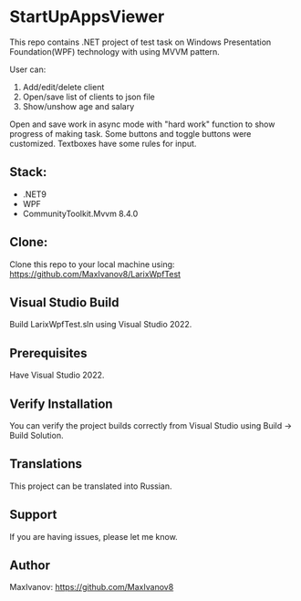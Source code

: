 # StartUpAppsViewer
This repo contains .NET project of test task on Windows Presentation Foundation(WPF) technology with using MVVM pattern. 

User can:
1. Add/edit/delete client
2. Open/save list of clients to json file
3. Show/unshow age and salary

Open and save work in async mode with "hard work" function to show progress of making task. Some buttons and toggle buttons were customized. Textboxes have some rules for input.

## Stack:
- .NET9
- WPF
- CommunityToolkit.Mvvm 8.4.0

## Clone:

Clone this repo to your local machine using: https://github.com/MaxIvanov8/LarixWpfTest

## Visual Studio Build

Build LarixWpfTest.sln using Visual Studio 2022.

## Prerequisites
Have Visual Studio 2022.

## Verify Installation
You can verify the project builds correctly from Visual Studio using Build -> Build Solution.

## Translations
This project can be translated into Russian.

## Support
If you are having issues, please let me know.

## Author

MaxIvanov: https://github.com/MaxIvanov8
